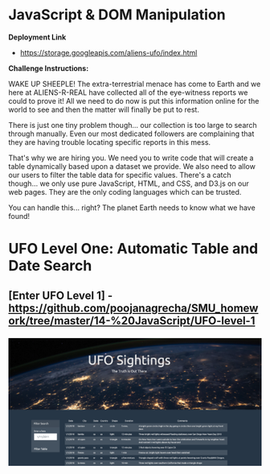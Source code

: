 # JavaScript & DOM Manipulation

<b>Deployment Link</b>
- https://storage.googleapis.com/aliens-ufo/index.html

<b>Challenge Instructions:</b>

WAKE UP SHEEPLE! The extra-terrestrial menace has come to Earth and we here at ALIENS-R-REAL have collected all of the eye-witness reports we could to prove it! All we need to do now is put this information online for the world to see and then the matter will finally be put to rest.

There is just one tiny problem though... our collection is too large to search through manually. Even our most dedicated followers are complaining that they are having trouble locating specific reports in this mess.

That's why we are hiring you. We need you to write code that will create a table dynamically based upon a dataset we provide. We also need to allow our users to filter the table data for specific values. There's a catch though... we only use pure JavaScript, HTML, and CSS, and D3.js on our web pages. They are the only coding languages which can be trusted.

You can handle this... right? The planet Earth needs to know what we have found!

# UFO Level One: Automatic Table and Date Search
## [Enter UFO Level 1]  - https://github.com/poojanagrecha/SMU_homework/tree/master/14-%20JavaScript/UFO-level-1
### ![header image](https://github.com/poojanagrecha/aliens-javascript/blob/main/Screen%20Shot%202020-10-30%20at%203.59.06%20PM.png)
